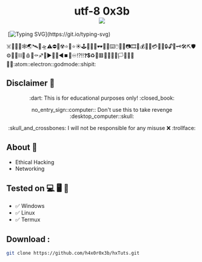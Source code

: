 <h1 align="center">utf-8 0x3b<br>
<img src="./src/banner.gif"><br>
</h1>

&nbsp;[![Typing SVG](http://readme-typing-svg.herokuapp.com?color=ff0000&size=36&multiline=true&width=970&height=65&lines=Hello+there%2C+my+fellow+anonymous+%3Chacker%2Fs%3E!)](https://git.io/typing-svg)

:skull_and_crossbones::rat::shark::honey_pot::spider_web::earth_asia::artificial_satellite::rocket::flying_saucer::warning::no_entry::no_mobile_phones::radioactive::star::star2::star::sunny::joystick::game_die::thread::art::dark_sunglasses::battery::electric_plug::keyboard::computer_mouse::floppy_disk::bulb::camera::film_strip::movie_camera::moneybag::receipt::dollar::credit_card::email::open_file_folder::lock::unlock::key::old_key::hammer_and_wrench::pick::shield::gear::magnet::link::chains::toolbox::drop_of_blood::smoking::coffin::sagittarius::repeat::arrow_forward::arrow_up_small::arrow_down_small::arrow_backward::stop_button::high_brightness::infinity::interrobang::bangbang::question::heavy_dollar_sign::recycle::red_circle::red_square::large_orange_diamond::small_red_triangle::triangular_flag_on_post::black_flag::white_flag::checkered_flag::pirate_flag::philippines::atom::electron::godmode::shipit:

## Disclaimer :closed_book:
<p align="center">:dart: This is for educational purposes only! :closed_book:</p>
<p align="center">no_entry_sign::computer:: Don't use this to take revenge :desktop_computer::skull:</p>
<p align="center">:skull_and_crossbones: I will not be responsible for any misuse ❌ :trollface:</p>

## About :dart:
* Ethical Hacking
* Networking

## Tested on :computer: :desktop_computer: :iphone:
<ul>
  <li>✅ Windows</li>
  <li>✅ Linux</li>
  <li>✅ Termux</li>
</ul>

## Download :
```bash
git clone https://github.com/h4x0r0x3b/hxTuts.git
```
